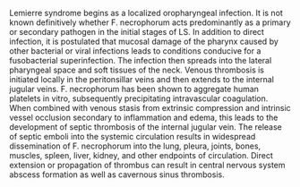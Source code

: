 Lemierre syndrome begins as a localized oropharyngeal infection. It is not known definitively whether F. necrophorum acts predominantly as a primary or secondary pathogen in the initial stages of LS. In addition to direct infection, it is postulated that mucosal damage of the pharynx caused by other bacterial or viral infections leads to conditions conducive for a fusobacterial superinfection. The infection then spreads into the lateral pharyngeal space and soft tissues of the neck. Venous thrombosis is initiated locally in the peritonsillar veins and then extends to the internal jugular veins. F. necrophorum has been shown to aggregate human platelets in vitro, subsequently precipitating intravascular coagulation. When combined with venous stasis from extrinsic compression and intrinsic vessel occlusion secondary to inflammation and edema, this leads to the development of septic thrombosis of the internal jugular vein. The release of septic emboli into the systemic circulation results in widespread dissemination of F. necrophorum into the lung, pleura, joints, bones, muscles, spleen, liver, kidney, and other endpoints of circulation. Direct extension or propagation of thrombus can result in central nervous system abscess formation as well as cavernous sinus thrombosis.